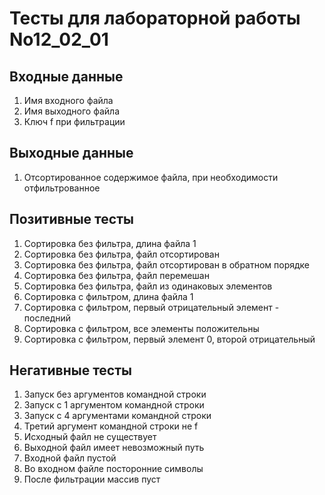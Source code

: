 # Тесты для лабораторной работы No12_02_01
## Входные данные
1. Имя входного файла
2. Имя выходного файла
3. Ключ f при фильтрации
## Выходные данные
1. Отсортированное содержимое файла, при необходимости отфильтрованное
## Позитивные тесты
1. Сортировка без фильтра, длина файла 1
2. Сортировка без фильтра, файл отсортирован
3. Сортировка без фильтра, файл отсортирован в обратном порядке
4. Сортировка без фильтра, файл перемешан
5. Сортировка без фильтра, файл из одинаковых элементов
6. Сортировка с фильтром, длина файла 1
7. Сортировка с фильтром, первый отрицательный элемент - последний
8. Сортировка с фильтром, все элементы положительны
9. Сортировка с фильтром, первый элемент 0, второй отрицательный
## Негативные тесты
1. Запуск без аргументов командной строки
2. Запуск с 1 аргументом командной строки
3. Запуск с 4 аргументами командной строки
4. Третий аргумент командной строки не f
5. Исходный файл не существует
6. Выходной файл имеет невозможный путь
7. Входной файл пустой
8. Во входном файле посторонние символы
9. После фильтрации массив пуст
